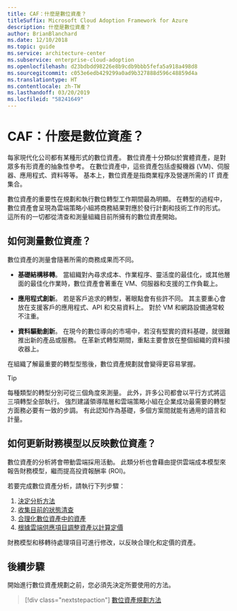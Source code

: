 ```yaml
---
title: CAF：什麼是數位資產？
titleSuffix: Microsoft Cloud Adoption Framework for Azure
description: 什麼是數位資產？
author: BrianBlanchard
ms.date: 12/10/2018
ms.topic: guide
ms.service: architecture-center
ms.subservice: enterprise-cloud-adoption
ms.openlocfilehash: d23bdbdd98226e8b9cdb9bbb5fefa5a918a498d8
ms.sourcegitcommit: c053e6edb429299a0ad9b327888d596c48859d4a
ms.translationtype: HT
ms.contentlocale: zh-TW
ms.lasthandoff: 03/20/2019
ms.locfileid: "58241649"
---
```

<!-- markdownlint-disable MD026 -->

# <a name="caf-what-is-a-digital-estate"></a>CAF：什麼是數位資產？

每家現代化公司都有某種形式的數位資產。 數位資產十分類似於實體資產，是對眾多有形資產的抽象性參考。 在數位資產中，這些資產包括虛擬機器 (VM)、伺服器、應用程式、資料等等。 基本上，數位資產是指商業程序及營運所需的 IT 資產集合。

數位資產的重要性在規劃和執行數位轉型工作期間最為明顯。 在轉型的過程中，數位資產會呈現為雲端策略小組將商務結果對應於發行計劃和技術工作的形式。 這所有的一切都從清查和測量組織目前所擁有的數位資產開始。

## <a name="how-can-a-digital-estate-be-measured"></a>如何測量數位資產？

數位資產的測量會隨著所需的商務成果而不同。

- **基礎結構移轉**。 當組織對內尋求成本、作業程序、靈活度的最佳化，或其他層面的最佳化作業時，數位資產會著重在 VM、伺服器和支援的工作負載上。

- **應用程式創新**。 若是客戶追求的轉型，著眼點會有些許不同。 其主要重心會放在支援客戶的應用程式、API 和交易資料上。 對於 VM 和網路設備通常較不注重。

- **資料驅動創新**。 在現今的數位導向的市場中，若沒有堅實的資料基礎，就很難推出新的產品或服務。 在革新式轉型期間，重點主要會放在整個組織的資料接收器上。

在組織了解最重要的轉型型態後，數位資產規劃就會變得更容易掌握。

> [!TIP]
> 每種類型的轉型分別可從三個角度來測量。 此外，許多公司都會以平行方式將這三項轉型全部執行。 強烈建議領導階層和雲端策略小組在企業成功最需要的轉型方面務必要有一致的步調。 有此認知作為基礎，多個方案間就能有通用的語言和計量。

## <a name="how-can-a-financial-model-be-updated-to-reflect-the-digital-estate"></a>如何更新財務模型以反映數位資產？

數位資產的分析將會帶動雲端採用活動。 此類分析也會藉由提供雲端成本模型來報告財務模型，繼而提高投資報酬率 (ROI)。

若要完成數位資產分析，請執行下列步驟：

1. [決定分析方法](approach.md)
1. [收集目前的狀態清查](inventory.md)
1. [合理化數位資產中的資產](rationalize.md)
1. [根據雲端供應項目調整資產以計算定價](calculate.md)

財務模型和移轉待處理項目可進行修改，以反映合理化和定價的資產。

## <a name="next-steps"></a>後續步驟

開始進行數位資產規劃之前，您必須先決定所要使用的方法。

> [!div class="nextstepaction"]
> [數位資產規劃方法](approach.md)